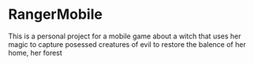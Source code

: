 # RangerMobile

This is a personal project for a mobile game about a witch that uses her magic to capture posessed creatures of evil to restore the balence of her home, her forest 
